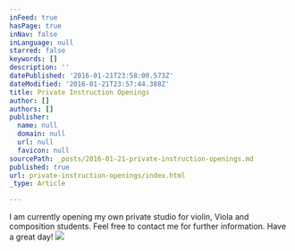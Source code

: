 ```yaml
---
inFeed: true
hasPage: true
inNav: false
inLanguage: null
starred: false
keywords: []
description: ''
datePublished: '2016-01-21T23:58:00.573Z'
dateModified: '2016-01-21T23:57:44.388Z'
title: Private Instruction Openings
author: []
authors: []
publisher:
  name: null
  domain: null
  url: null
  favicon: null
sourcePath: _posts/2016-01-21-private-instruction-openings.md
published: true
url: private-instruction-openings/index.html
_type: Article

---
```

I am currently opening my own private studio for violin, Viola and composition students. Feel free to contact me for further information. Have a great day! ![](https://the-grid-user-content.s3-us-west-2.amazonaws.com/849619c9-c306-4e74-aaa7-ecaa08119485.jpg)